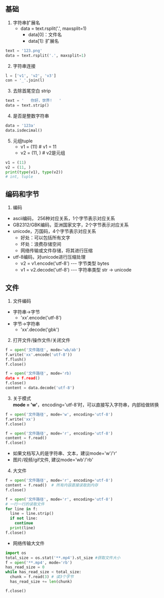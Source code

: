 ## 基础
1. 字符串扩展名
   - data = text.rsplit('.', maxsplit=1) 
     - data[0]：文件名
     - data[1]: 扩展名
```python
text = '123.png'
data = text.rsplit('.', maxsplit=1)
```

2. 字符串连接
```python
l = ['v1', 'v2', 'v3']
con = '_'.join(l)
```

3. 去除首尾空白 strip
```python
text = '   你好，世界!   '
data = text.strip()
```

4. 是否是整数字符串
```python
data = '123a'
data.isdecimal()
```

5. 元组tuple
   - v1 = (11)    # v1 = 11
   - v2 = (11, )  # v2是元组
```python
v1 = (11)
v2 = (11, )
print(type(v1), type(v2)) 
# int, tuple
```

## 编码和字节
1. 编码
- ascii编码， 256种对应关系，1个字节表示对应关系
- GB2312/GBK编码，亚洲国家文字，2个字节表示对应关系
- unicode，万国码，4个字节表示对应关系
  - 好处：可以包括所有文字
  - 坏处：浪费存储空间
  - 网络传输或文件存储，将其进行压缩
- utf-8编码，对unicode进行压缩处理
  - v2 = v1.encode('utf-8') --- 字节类型 bytes
  - v1 = v2.decode('utf-8') --- 字符串类型 str -> unicode

## 文件
1. 文件编码
- 字符串->字节  
  - 'xx'.encode('utf-8')
- 字节->字符串
  - 'xx'.decode('gbk') 

2. 打开文件/操作文件/关闭文件
```python
f = open('文件路径', mode='wb/ab')
f.write('xx'.encode('utf-8'))
f.flush()
f.close()
```
```python
f = open('文件路径', mode='rb)
data = f.read()
f.close()
content = data.decode('utf-8')
```

3. 关于模式  
**mode = 'w'**，encoding='utf-8'时，可以直接写入字符串，内部给做转换
```python
f = open('文件路径', mode='w', encoding='utf-8')
f.write('xx')
f.close()
```
```python
f = open('文件路径', mode='r', encoding='utf-8')
content = f.read()
f.close()
```

- 如果文档写入的是字符串、文本，建议mode='w'/'r'
- 图片/视频/gif文件, 建议mode='wb'/'rb'

4. 大文件  
```python
f = open('文件路径', mode='r', encoding='utf-8')
content = f.read()  # 所有内容直接读取到内存
f.close()
```

```python
f = open('文件路径', mode='r', encoding='utf-8')
# 一行一行的读取文件
for line in f:
  line = line.strip()
  if not line:
    continue
  print(line)
f.close()
```

- 网络传输大文件
```python
import os 
total_size = os.stat('**.mp4').st_size #获取文件大小
f = open('**.mp4', mode='rb')
has_read_size = 0
while has_read_size < total_size:
  chunk = f.read(3) # 读3个字节
  has_read_size += len(chunk)

f.close()
```